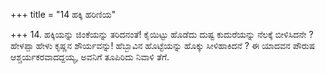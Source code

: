 +++
title = "14 ಹಕ್ಕಿ ಹರಿಣಿಯ"

+++
14. ಹಕ್ಕಿಯನ್ನು ಜಿಂಕೆಯನ್ನು ತರಿದನಂತೆ! ಕೈಯಿಟ್ಟು ಹೊಡೆದು ದುಷ್ಟ ಕುದುರೆಯನ್ನು ನೆಲಕ್ಕೆ ಬೀಳಿಸಿದನೇ ? ಹೇಳಪ್ಪಾ ಹೇಳು ಕೃಷ್ಣನ ಶೌರ್ಯವನ್ನು! ಹೆಬ್ಬಾವಿನ ಹೊಟ್ಟೆಯನ್ನು ಹೊಕ್ಕು ಸೀಳಿಹಾಕಿದನೆ ? ಈ ಯಾದವನ ಪೌರುಷ ಆಶ್ಚರ್ಯಕರವಾದದ್ದಯ್ಯ, ಅವನಿಗೆ ತೂಪಿರಿದು ನಿವಾಳಿ ತೆಗೆ.
